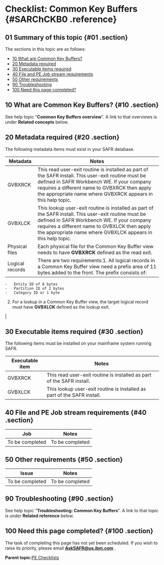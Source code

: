 # Checklist: Common Key Buffers {#SARChCKB0 .reference}

## 01 Summary of this topic {#01 .section}

The sections in this topic are as follows:

-   [10 What are Common Key Buffers?](#10)
-   [20 Metadata required](#20)
-   [30 Executable items required](#30)
-   [40 File and PE Job stream requirements](#40)
-   [50 Other requirements](#50)
-   [90 Troubleshooting](#90)
-   [100 Need this page completed?](#100)

## 10 What are Common Key Buffers? {#10 .section}

See help topic "**Common Key Buffers overview**". A link to that overviews is under **Related concepts** below.

## 20 Metadata required {#20 .section}

The following metadata items must exist in your SAFR database.

|Metadata|Notes|
|--------|-----|
|GVBXRCK|This read user-exit routine is installed as part of the SAFR install. This user-exit routine must be defined in SAFR Workbench WE. If your company requires a different name to GVBXRCK then apply the appropriate name where GVBXRCK appears in this help topic.|
|GVBXLCK|This lookup user-exit routine is installed as part of the SAFR install. This user-exit routine must be defined in SAFR Workbench WE. If your company requires a different name to GVBXLCK then apply the appropriate name where GVBXLCK appears in this help topic.|
|Physical files|Each physical file for the Common Key Buffer view needs to have **GVBXRCK** defined as the read exit.|
|Logical records|There are two requirements:1.  All logical records in a Common Key Buffer view need a prefix area of 11 bytes added to the front. The prefix consists of:

    -   Entity ID of 8 bytes
    -   Partition ID of 2 bytes
    -   Category ID or 1 byte
2.  For a lookup in a Common Key Buffer view, the target logical record must have **GVBXLCK** defined as the lookup exit.

|

## 30 Executable items required {#30 .section}

The following items must be installed on your mainframe system running SAFR.

|Executable item|Notes|
|---------------|-----|
|GVBXRCK|This read user-exit routine is installed as part of the SAFR install.|
|GVBXLCK|This lookup user-exit routine is installed as part of the SAFR install.|

## 40 File and PE Job stream requirements {#40 .section}

|Job|Notes|
|---|-----|
|To be completed|To be completed|

## 50 Other requirements {#50 .section}

|Issue|Notes|
|-----|-----|
|To be completed|To be completed|

## 90 Troubleshooting {#90 .section}

See help topic "**Troubleshooting: Common Key Buffers**". A link to that topic is under **Related reference** below.

## 100 Need this page completed? {#100 .section}

The task of completing this page has not yet been scheduled. If you wish to raise its priority, please email **AskSAFR@us.ibm.com** .

**Parent topic:**[PE Checklists](../html/AAR520PMChecklists.md)

